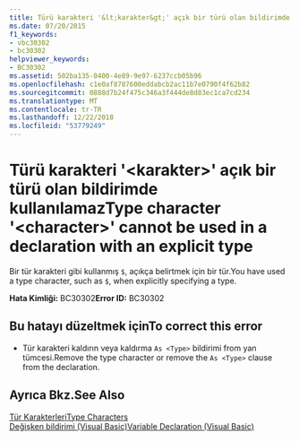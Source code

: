 ```yaml
---
title: Türü karakteri '&lt;karakter&gt;' açık bir türü olan bildirimde kullanılamaz
ms.date: 07/20/2015
f1_keywords:
- vbc30302
- bc30302
helpviewer_keywords:
- BC30302
ms.assetid: 502ba135-0400-4e89-9e97-6237ccb05b96
ms.openlocfilehash: c1e0af8787600eddabcb2ac11b7e0790f4f62b82
ms.sourcegitcommit: 0888d7b24f475c346a3f444de8d83ec1ca7cd234
ms.translationtype: MT
ms.contentlocale: tr-TR
ms.lasthandoff: 12/22/2018
ms.locfileid: "53779249"
---
```

# <a name="type-character-ltcharactergt-cannot-be-used-in-a-declaration-with-an-explicit-type"></a><span data-ttu-id="6bfa7-102">Türü karakteri '&lt;karakter&gt;' açık bir türü olan bildirimde kullanılamaz</span><span class="sxs-lookup"><span data-stu-id="6bfa7-102">Type character '&lt;character&gt;' cannot be used in a declaration with an explicit type</span></span>
<span data-ttu-id="6bfa7-103">Bir tür karakteri gibi kullanmış `$`, açıkça belirtmek için bir tür.</span><span class="sxs-lookup"><span data-stu-id="6bfa7-103">You have used a type character, such as `$`, when explicitly specifying a type.</span></span>  
  
 <span data-ttu-id="6bfa7-104">**Hata Kimliği:** BC30302</span><span class="sxs-lookup"><span data-stu-id="6bfa7-104">**Error ID:** BC30302</span></span>  
  
## <a name="to-correct-this-error"></a><span data-ttu-id="6bfa7-105">Bu hatayı düzeltmek için</span><span class="sxs-lookup"><span data-stu-id="6bfa7-105">To correct this error</span></span>  
  
-   <span data-ttu-id="6bfa7-106">Tür karakteri kaldırın veya kaldırma `As <Type>` bildirimi from yan tümcesi.</span><span class="sxs-lookup"><span data-stu-id="6bfa7-106">Remove the type character or remove the `As <Type>` clause from the declaration.</span></span>  
  
## <a name="see-also"></a><span data-ttu-id="6bfa7-107">Ayrıca Bkz.</span><span class="sxs-lookup"><span data-stu-id="6bfa7-107">See Also</span></span>  
 [<span data-ttu-id="6bfa7-108">Tür Karakterleri</span><span class="sxs-lookup"><span data-stu-id="6bfa7-108">Type Characters</span></span>](../../visual-basic/programming-guide/language-features/data-types/type-characters.md)  
 [<span data-ttu-id="6bfa7-109">Değişken bildirimi (Visual Basic)</span><span class="sxs-lookup"><span data-stu-id="6bfa7-109">Variable Declaration (Visual Basic)</span></span>](../programming-guide/language-features/variables/variable-declaration.md)
